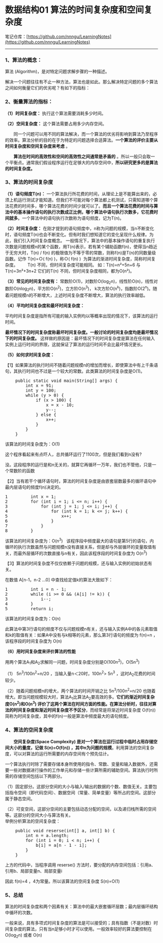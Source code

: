 # 数据结构01 算法的时间复杂度和空间复杂度

笔记仓库：[https://github.com/nnngu/LearningNotes](https://github.com/nnngu/LearningNotes)    

---

### **1、算法的概念：**

算法 (Algorithm)，是对特定问题求解步骤的一种描述。

解决一个问题往往有不止一种方法，算法也是如此。那么解决特定问题的多个算法之间如何衡量它们的优劣呢？有如下的指标：

### **2、衡量算法的指标：**

**（1）时间复杂度：** 执行这个算法需要消耗多少时间。  

**（2）空间复杂度：** 这个算法需要占用多少内存空间。  

　　同一个问题可以用不同的算法解决，而一个算法的优劣将影响到算法乃至程序的效率。算法分析的目的在于为特定的问题选择合适算法。**一个算法的评价主要从时间复杂度和空间复杂度来考虑** 。  

　　**算法在时间的高效性和空间的高效性之间通常是矛盾的** 。所以一般只会取一个平衡点。通常我们假设程序运行在足够大的内存空间中，**所以研究更多的是算法的时间复杂度。**  

### 3、算法的时间复杂度

**（1）语句频度T(n)：**  一个算法执行所花费的时间，从理论上是不能算出来的，必须上机运行测试才能知道。但我们不可能对每个算法都上机测试，只需知道哪个算法花费的时间多，哪个算法花费的时间少就可以了。**而且一个算法花费的时间与算法中的基本操作语句的执行次数成正比例，哪个算法中语句执行次数多，它花费时间就多**。一个算法中的语句执行次数称为语句频度，记为T(n)。   　

  **（2）时间复杂度：** 在刚才提到的语句频度中，n称为问题的规模，当n不断变化时，语句频度T(n)也会不断变化。但有时我们想知道它的变化呈现什么规律。为此，我们引入时间复杂度概念。 一般情况下，算法中的基本操作语句的重复执行次数是问题规模n的某个函数，用T(n)表示，若有某个辅助函数f(n)，使得当n趋近于无穷大时，T(n) / f(n) 的极限值为不等于零的常数，则称f(n)是T(n)的同数量级函数。记作 T(n)=Ｏ( f(n) )，称Ｏ( f(n) )  为算法的渐进时间复杂度，简称时间复杂度。 　　T(n) 不同，但时间复杂度可能相同。 如：T(n)=n²+5n+6 与 T(n)=3n²+3n+2 它们的T(n) 不同，但时间复杂度相同，都为O(n²)。    
  
  **（3）常见的时间复杂度有：** 常数阶O(1)，对数阶O(log<sub>2</sub>n)，线性阶O(n)，线性对数阶O(nlog<sub>2</sub>n)，平方阶O(n<sup>2</sup>)，立方阶O(n<sup>3</sup>)， k次方阶O(n<sup>k</sup>)，指数阶O(2<sup>n</sup>)。随着问题规模n的不断增大，上述时间复杂度不断增大，算法的执行效率越低。   

**（4）平均时间复杂度和最坏时间复杂度：**   

平均时间复杂度是指所有可能的输入实例均以等概率出现的情况下，该算法的运行时间。      

**最坏情况下的时间复杂度称最坏时间复杂度。一般讨论的时间复杂度均是最坏情况下的时间复杂度。** 这样做的原因是：最坏情况下的时间复杂度是算法在任何输入实例上运行时间的界限，这就保证了算法的运行时间不会比最坏情况更长。     

**（5）如何求时间复杂度：**  

【1】如果算法的执行时间不随着问题规模n的增加而增长，即使算法中有上千条语句，其执行时间也不过是一个较大的常数。此类算法的时间复杂度是O(1)。  

<pre>    public static void main(String[] args) {
        int x = 91;
        int y = 100;
        while (y > 0) {
            if (x > 100) {
                x = x - 10;
                y--;
            } else {
                x++;
            }
        }
    }</pre>

该算法的时间复杂度为：O(1)   

这个程序看起来有点吓人，总共循环运行了1100次，但是我们看到n没有?  

没。这段程序的运行是和n无关的，就算它再循环一万年，我们也不管他，只是一个常数阶的函数        

【2】当有若干个循环语句时，算法的时间复杂度是由嵌套层数最多的循环语句中最内层语句的频度f(n)决定的。  

<pre>1         int x = 1;
2         for (int i = 1; i <= n; i++) {
3             for (int j = 1; j <= i; j++) {
4                 for (int k = 1; k <= j; k++) {
5                     x++;
6                 }
7             }
8         }</pre>

该算法的时间复杂度为：O(n<sup>3</sup>)   该程序段中频度最大的语句是第5行的语句，内循环的执行次数虽然与问题规模n没有直接关系，但是却与外层循环的变量取值有关，而最外层循环的次数直接与n有关，因此该程序段的时间复杂度为 O(n<sup>3</sup>)     

【3】算法的时间复杂度不仅仅依赖于问题的规模，还与输入实例的初始状态有关。 　　

在数值 A[n-1，n-2 ...0] 中查找给定值k的算法大致如下：      

<pre>1         int i = n - 1;
2         while (i >= 0 && (A[i] != k)) {
3             i--;
4         }
5         return i;</pre>

该算法的时间复杂度为：O(n)  　

此算法中第3行语句的频度不仅与问题规模n有关，还与输入实例A中的各元素取值和k的取值有关：如果A中没有与k相等的元素，那么第3行语句的频度为 f(n)=n ，该程序段的时间复杂度为 O(n)           

**（6）用时间复杂度来评价算法的性能** 　      

用两个算法A<sub>1</sub>和A<sub>2</sub>求解同一问题，时间复杂度分别是O(100n<sup>2</sup>)，O(5n<sup>3</sup>)   

（1） 5n<sup>3</sup>/100n<sup>2</sup>=n/20 ，当输入量n＜20时，100n<sup>2</sup>> 5n<sup>3</sup> ，这时A<sub>2</sub>花费的时间较少。 　　　　   

（2）随着问题规模n的增大，两个算法的时间开销之比 5n<sup>3</sup>/100n<sup>2</sup>=n/20 也随着增大。即当问题规模较大时，算法A<sub>1</sub>比算法A<sub>2</sub>要高效的多。**它们的渐近时间复杂度O(n<sup>2</sup>)和O(n<sup>3</sup>) 评价了这两个算法在时间方面的性能。在算法分析时，往往对算法的时间复杂度和渐近时间复杂度不予区分**，而经常是将渐近时间复杂度 O(f(n)) 简称为时间复杂度，其中的f(n)一般是算法中频度最大的语句频度。   

### 4、算法的空间复杂度　　

　　**空间复杂度(Space Complexity) 是对一个算法在运行过程中临时占用存储空间大小的量度，记做 S(n)=O(f(n)) ，其中n为问题的规模**。利用算法的空间复杂度，可以对算法的运行所需要的内存空间有个预先估计。 
  
  一个算法执行时除了需要存储本身所使用的指令、常数、变量和输入数据外，还需要一些对数据进行操作的工作单元和存储一些计算所需的辅助空间。算法执行时所需的存储空间包括以下两部分。
  
  （1）固定部分。这部分空间的大小与输入/输出的数据的个数、数值无关。主要包括指令空间（即代码空间）、数据空间（常量、简单变量）等所占的空间。这部分属于静态空间。
  
  （2）可变空间，这部分空间的主要包括动态分配的空间，以及递归栈所需的空间等。这部分的空间大小与算法有关。  
举例分析算法的空间复杂度：  

<pre>    public void reserse(int[] a, int[] b) {
        int n = a.length;
        for (int i = 0; i < n; i++) {
            b[i] = a[n - 1 - i];
        }
    }</pre>

上方的代码中，当程序调用 reserse() 方法时，要分配的内存空间包括：引用a、引用b、局部变量n、局部变量i     

因此 f(n)=4 ，4为常量。所以该算法的空间复杂度 S(n)=O(1)    

### 5、总结

算法的时间复杂度和两个因素有关：算法中的最大嵌套循环层数；最内层循环结构中循环的次数。     

一般来说，具有多项式时间复杂度的算法是可以接受的；具有指数（不是对数）时间复杂度的算法，只有当n足够小时才可以使用。一般效率较好的算法要控制在O(log<sub>2</sub>n) 或者 O(n)    




